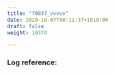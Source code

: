 ```yaml
---
title: "f0037_vvvvv"
date: 2020-10-07T00:11:37+1010:00
draft: false
weight: 10374

---
```


### Log reference: <no value>

```
